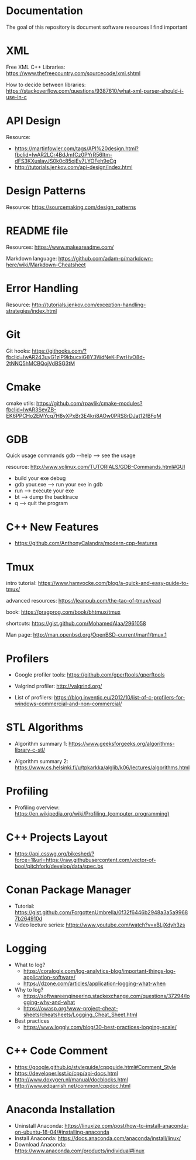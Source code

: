 # Documentation
The goal of this repository is document software resources I find important 

# XML 
Free XML C++ Libraries: https://www.thefreecountry.com/sourcecode/xml.shtml 

How to decide between libraries: https://stackoverflow.com/questions/9387610/what-xml-parser-should-i-use-in-c 

# API Design 
Resource: 
* https://martinfowler.com/tags/API%20design.html?fbclid=IwAR2LCr4BdJmfCz0PYrR56Itm-dFS3KXuslavJS0k0c85ojEv7LYOFeh9eCg 
* http://tutorials.jenkov.com/api-design/index.html 

# Design Patterns
Resource: https://sourcemaking.com/design_patterns 

# README file 
Resources: https://www.makeareadme.com/ 

Markdown language: https://github.com/adam-p/markdown-here/wiki/Markdown-Cheatsheet 

# Error Handling 
Resource: http://tutorials.jenkov.com/exception-handling-strategies/index.html 

# Git 
Git hooks: https://githooks.com/?fbclid=IwAR243uyG1zlP9kbucxiG8Y3WdNeK-FwrHvO8d-2tNNQ5hMCBQojVdBSG3tM 

# Cmake 
cmake utils: https://github.com/rpavlik/cmake-modules?fbclid=IwAR3SevZB-EK6PPCHo2EMYcq7H8yXPxBr3E4kri8AOw0PRS8rDJat12fBFqM 

# GDB 
Quick usage commands 
gdb --help --> see the usage 

resource: http://www.yolinux.com/TUTORIALS/GDB-Commands.html#GUI 
* build your exe debug
* gdb your.exe --> run your exe in gdb 
* run --> execute your exe 
* bt --> dump the backtrace 
* q --> quit the program 

# C++ New Features 
* https://github.com/AnthonyCalandra/modern-cpp-features 

# Tmux 
intro tutorial: https://www.hamvocke.com/blog/a-quick-and-easy-guide-to-tmux/

advanced resources: https://leanpub.com/the-tao-of-tmux/read 

book: https://pragprog.com/book/bhtmux/tmux 

shortcuts: https://gist.github.com/MohamedAlaa/2961058 

Man page: http://man.openbsd.org/OpenBSD-current/man1/tmux.1 

# Profilers 
* Google profiler tools: https://github.com/gperftools/gperftools 

* Valgrind profiler: http://valgrind.org/ 

* List of profilers: https://blog.inventic.eu/2012/10/list-of-c-profilers-for-windows-commercial-and-non-commercial/ 

# STL Algorithms 
* Algorithm summary 1: https://www.geeksforgeeks.org/algorithms-library-c-stl/ 

* Algorithm summary 2: https://www.cs.helsinki.fi/u/tpkarkka/alglib/k06/lectures/algorithms.html 

# Profiling 
* Profiling overview: https://en.wikipedia.org/wiki/Profiling_(computer_programming) 

# C++ Projects Layout 
* https://api.csswg.org/bikeshed/?force=1&url=https://raw.githubusercontent.com/vector-of-bool/pitchfork/develop/data/spec.bs 

# Conan Package Manager 
* Tutorial: https://gist.github.com/ForgottenUmbrella/0f32f6446b2948a3a5a99687b264910d
* Video lecture series: https://www.youtube.com/watch?v=xBLjXdyh3zs 

# Logging 
* What to log?  
  * https://coralogix.com/log-analytics-blog/important-things-log-application-software/ 
  * https://dzone.com/articles/application-logging-what-when 
* Why to log? 
  * https://softwareengineering.stackexchange.com/questions/37294/logging-why-and-what 
  * https://owasp.org/www-project-cheat-sheets/cheatsheets/Logging_Cheat_Sheet.html 
* Best practices 
  * https://www.loggly.com/blog/30-best-practices-logging-scale/
  
 # C++ Code Comment 
  * https://google.github.io/styleguide/cppguide.html#Comment_Style 
  * https://developer.lsst.io/cpp/api-docs.html 
  * http://www.doxygen.nl/manual/docblocks.html 
  * http://www.edparrish.net/common/cppdoc.html 
  
# Anaconda Installation 
* Uninstall Anaconda: https://linuxize.com/post/how-to-install-anaconda-on-ubuntu-18-04/#installing-anaconda 
* Install Anaconda: https://docs.anaconda.com/anaconda/install/linux/ 
* Download Anaconda: https://www.anaconda.com/products/individual#linux 
